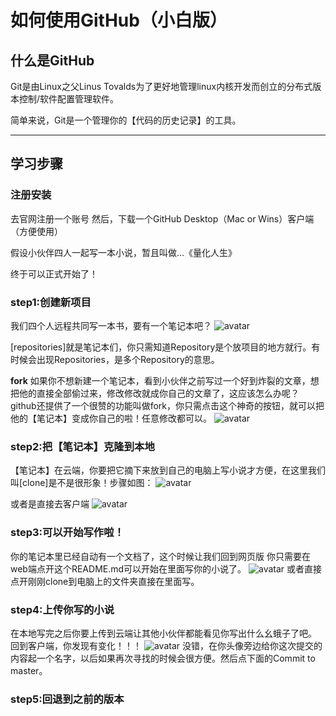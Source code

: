 # 如何使用GitHub（小白版）


## 什么是GitHub

Git是由Linux之父Linus Tovalds为了更好地管理linux内核开发而创立的分布式版本控制/软件配置管理软件。

简单来说，Git是一个管理你的【代码的历史记录】的工具。

-------------------------------------------------------------

## 学习步骤

### 注册安装

去官网注册一个账号
然后，下载一个GitHub Desktop（Mac or Wins）客户端（方便使用）

假设小伙伴四人一起写一本小说，暂且叫做...《量化人生》

终于可以正式开始了！

### step1:创建新项目
我们四个人远程共同写一本书，要有一个笔记本吧？
![avatar](https://github.com/quantitative-trading-research/how_to_use_github/blob/master/github-repositories.png)

[repositories]就是笔记本们，你只需知道Repository是个放项目的地方就行。有时候会出现Repositories，是多个Repository的意思。

**fork**
如果你不想新建一个笔记本，看到小伙伴之前写过一个好到炸裂的文章，想把他的直接全部偷过来，修改修改就成你自己的文章了，这应该怎么办呢？
github还提供了一个很赞的功能叫做fork，你只需点击这个神奇的按钮，就可以把他的【笔记本】变成你自己的啦！任意修改都可以。
![avatar](https://github.com/quantitative-trading-research/how_to_use_github/blob/master/github-fork.jpg)

### step2:把【笔记本】克隆到本地
【笔记本】在云端，你要把它摘下来放到自己的电脑上写小说才方便，在这里我们叫[clone]是不是很形象！步骤如图：
![avatar](https://github.com/quantitative-trading-research/how_to_use_github/blob/master/github-clone.jpg)

或者是直接去客户端
![avatar](https://github.com/quantitative-trading-research/how_to_use_github/blob/master/github-desktop.jpg)

### step3:可以开始写作啦！
你的笔记本里已经自动有一个文档了，这个时候让我们回到网页版
你只需要在web端点开这个README.md可以开始在里面写你的小说了。
![avatar](https://github.com/quantitative-trading-research/how_to_use_github/blob/master/github-readme.jpg)
或者直接点开刚刚clone到电脑上的文件夹直接在里面写。

### step4:上传你写的小说
在本地写完之后你要上传到云端让其他小伙伴都能看见你写出什么幺蛾子了吧。
回到客户端，你发现有变化！！！
![avatar](https://github.com/quantitative-trading-research/how_to_use_github/blob/master/github-commit.jpg)
没错，在你头像旁边给你这次提交的内容起一个名字，以后如果再次寻找的时候会很方便。然后点下面的Commit to master。

### step5:回退到之前的版本
